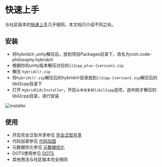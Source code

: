 # 快速上手

与社区版本的[快速上手](../../beginner/quickstart.md)几乎相同，本文档只介绍不同之处。

## 安装

- 将hybridclr_unity解压后，放到项目Packages目录下，改名为com.code-philosophy.hybridclr
- 根据你的unity版本解压对应的`il2cpp_plus-{version}.zip`
- 解压 `hybridclr.zip`
- 将`hybridclr.zip`解压后的hybridclr目录放到`il2cpp-{version}.zip`解压后的libil2cpp目录下
- 打开 `HybridCLR/Installer`，开启`从本地复制libil2cpp`选项，选中刚才解压的libil2cpp目录，进行安装

![installer](/img/hybridclr/ultimate-installer.jpg)

## 使用

- 开启完全泛型共享参见 [完全泛型共享](../fullgenericsharing)
- 代码加密参见 [代码加固](../basicencryption)
- 元数据优化参见 [元数据优化](../metadataoptimization)
- DOTS使用参见 [DOTS](../dots)
- 其他用法与社区版本完全相同

